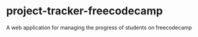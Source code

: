 # project-tracker-freecodecamp
A web application for managing the progress of students on freecodecamp

